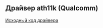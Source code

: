 ## Драйвер ath11k (Qualcomm)

[Исходный код драйвера](https://github.com/torvalds/linux/tree/8cd26fd90c1ad7acdcfb9f69ca99d13aa7b24561/drivers/net/wireless/ath/ath11k)
